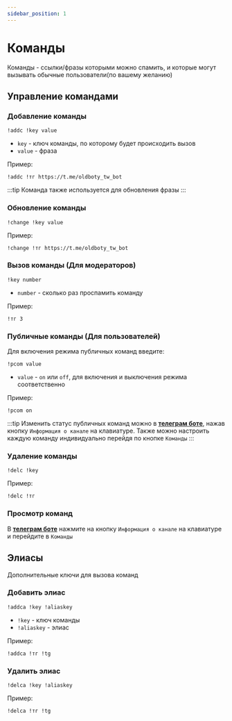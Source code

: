 ```yaml
---
sidebar_position: 1
---
```

# Команды

Команды - ссылки/фразы которыми можно спамить, и которые могут вызывать обычные пользователи(по вашему желанию)

## Управление командами
### Добавление команды
`!addc !key value`
- `key` - ключ команды, по которому будет происходить вызов
- `value` - фраза

Пример:
```
!addc !тг https://t.me/oldboty_tw_bot
```
:::tip
Команда также используется для обновления фразы
:::

### Обновление команды
`!change !key value`

Пример:
```
!change !тг https://t.me/oldboty_tw_bot
```

### Вызов команды (Для модераторов)
`!key number`
- `number` - сколько раз проспамить команду

Пример:
```
!тг 3
```
### Публичные команды (Для пользователей)
Для включения режима публичных команд введите:

`!pcom value`
- `value` - `on` или `off`, для включения и выключения режима соответственно

Пример:
```
!pcom on
```

:::tip
Изменить статус публичных команд можно в **[телеграм боте](https://t.me/oldboty_tw_bot)**, нажав кнопку `Информация о канале` на клавиатуре. Также можно настроить каждую команду индивидуально перейдя по кнопке `Команды`
:::

### Удаление команды
`!delc !key`

Пример:
```
!delc !тг
```
### Просмотр команд

В **[телеграм боте](https://t.me/oldboty_tw_bot)** нажмите на кнопку `Информация о канале` на клавиатуре и перейдите в `Команды`

## Элиасы
Дополнительные ключи для вызова команд


### Добавить элиас
`!addca !key !aliaskey`
- `!key` - ключ команды
- `!aliaskey` - элиас

Пример:
```
!addca !тг !tg
```

### Удалить элиас
`!delca !key !aliaskey`

Пример:
```
!delca !тг !tg
```
